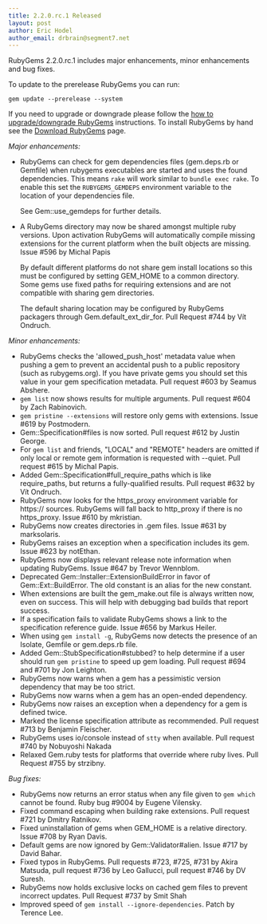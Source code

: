 ```yaml
---
title: 2.2.0.rc.1 Released
layout: post
author: Eric Hodel
author_email: drbrain@segment7.net
---
```


RubyGems 2.2.0.rc.1 includes major enhancements, minor enhancements and bug fixes.

To update to the prerelease RubyGems you can run:

    gem update --prerelease --system

If you need to upgrade or downgrade please follow the [how to upgrade/downgrade
RubyGems][upgrading] instructions.  To install RubyGems by hand see the
[Download RubyGems][download] page.

_Major enhancements:_

* RubyGems can check for gem dependencies files (gem.deps.rb or Gemfile) when rubygems executables are started and uses the found dependencies.  This means `rake` will work similar to `bundle exec rake`.  To enable this set the `RUBYGEMS_GEMDEPS` environment variable to the location of your dependencies file.

  See Gem::use_gemdeps for further details.

* A RubyGems directory may now be shared amongst multiple ruby versions.  Upon activation RubyGems will automatically compile missing extensions for the current platform when the built objects are missing.  Issue #596 by Michal Papis

  By default different platforms do not share gem install locations so this
  must be configured by setting GEM_HOME to a common directory.  Some gems use
  fixed paths for requiring extensions and are not compatible with sharing gem
  directories.

  The default sharing location may be configured by RubyGems packagers through
  Gem.default_ext_dir_for.  Pull Request #744 by Vít Ondruch.

_Minor enhancements:_

* RubyGems checks the 'allowed_push_host' metadata value when pushing a gem to prevent an accidental push to a public repository (such as rubygems.org). If you have private gems you should set this value in your gem specification metadata.  Pull request #603 by Seamus Abshere.
* `gem list` now shows results for multiple arguments.  Pull request #604 by Zach Rabinovich.
* `gem pristine --extensions` will restore only gems with extensions.  Issue #619 by Postmodern.
* Gem::Specification#files is now sorted.  Pull request #612 by Justin George.
* For `gem list` and friends, "LOCAL" and "REMOTE" headers are omitted if only local or remote gem information is requested with --quiet.  Pull request #615 by Michal Papis.
* Added Gem::Specification#full_require_paths which is like require_paths, but returns a fully-qualified results.  Pull request #632 by Vít Ondruch.
* RubyGems now looks for the https_proxy environment variable for https:// sources.  RubyGems will fall back to http_proxy if there is no https_proxy. Issue #610 by mkristian.
* RubyGems now creates directories in .gem files.  Issue #631 by marksolaris.
* RubyGems raises an exception when a specification includes its gem.  Issue #623 by notEthan.
* RubyGems now displays relevant release note information when updating RubyGems.  Issue #647 by Trevor Wennblom.
* Deprecated Gem::Installer::ExtensionBuildError in favor of Gem::Ext::BuildError.  The old constant is an alias for the new constant.
* When extensions are built the gem_make.out file is always written now, even on success.  This will help with debugging bad builds that report success.
* If a specification fails to validate RubyGems shows a link to the specification reference guide.  Issue #656 by Markus Heiler.
* When using `gem install -g`, RubyGems now detects the presence of an Isolate, Gemfile or gem.deps.rb file.
* Added Gem::StubSpecification#stubbed? to help determine if a user should run `gem pristine` to speed up gem loading.  Pull request #694 and #701 by Jon Leighton.
* RubyGems now warns when a gem has a pessimistic version dependency that may be too strict.
* RubyGems now warns when a gem has an open-ended dependency.
* RubyGems now raises an exception when a dependency for a gem is defined twice.
* Marked the license specification attribute as recommended.  Pull request #713 by Benjamin Fleischer.
* RubyGems uses io/console instead of `stty` when available.  Pull request #740 by Nobuyoshi Nakada
* Relaxed Gem.ruby tests for platforms that override where ruby lives.  Pull Request #755 by strzibny.

_Bug fixes:_

* RubyGems now returns an error status when any file given to `gem which` cannot be found.  Ruby bug #9004 by Eugene Vilensky.
* Fixed command escaping when building rake extensions.  Pull request #721 by Dmitry Ratnikov.
* Fixed uninstallation of gems when GEM_HOME is a relative directory.  Issue #708 by Ryan Davis.
* Default gems are now ignored by Gem::Validator#alien.  Issue #717 by David Bahar.
* Fixed typos in RubyGems.  Pull requests #723, #725, #731 by Akira Matsuda, pull request #736 by Leo Gallucci, pull request #746 by DV Suresh.
* RubyGems now holds exclusive locks on cached gem files to prevent incorrect updates.  Pull Request #737 by Smit Shah
* Improved speed of `gem install --ignore-dependencies`.  Patch by Terence Lee.


[download]: http://rubygems.org/pages/download
[upgrading]: http://rubygems.rubyforge.org/rubygems-update/UPGRADING_rdoc.html

